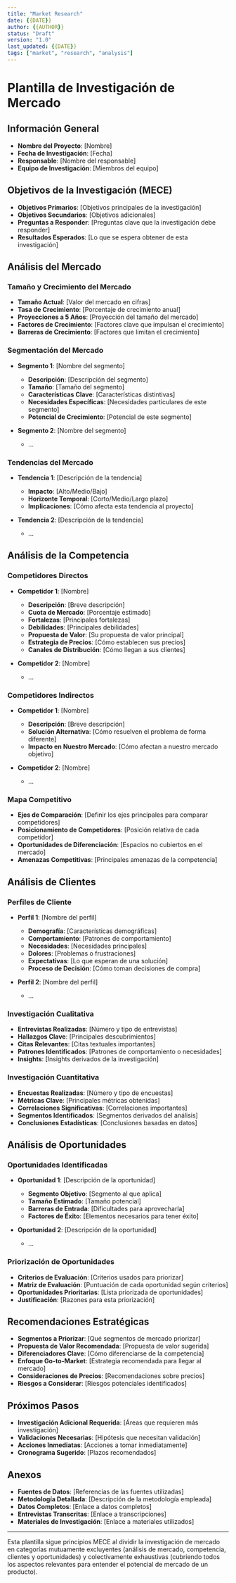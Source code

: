 ```yaml
---
title: "Market Research"
date: {{DATE}}
author: {{AUTHOR}}
status: "Draft"
version: "1.0"
last_updated: {{DATE}}
tags: ["market", "research", "analysis"]
---
```


# Plantilla de Investigación de Mercado

## Información General
- **Nombre del Proyecto**: [Nombre]
- **Fecha de Investigación**: [Fecha]
- **Responsable**: [Nombre del responsable]
- **Equipo de Investigación**: [Miembros del equipo]

## Objetivos de la Investigación (MECE)
- **Objetivos Primarios**: [Objetivos principales de la investigación]
- **Objetivos Secundarios**: [Objetivos adicionales]
- **Preguntas a Responder**: [Preguntas clave que la investigación debe responder]
- **Resultados Esperados**: [Lo que se espera obtener de esta investigación]

## Análisis del Mercado

### Tamaño y Crecimiento del Mercado
- **Tamaño Actual**: [Valor del mercado en cifras]
- **Tasa de Crecimiento**: [Porcentaje de crecimiento anual]
- **Proyecciones a 5 Años**: [Proyección del tamaño del mercado]
- **Factores de Crecimiento**: [Factores clave que impulsan el crecimiento]
- **Barreras de Crecimiento**: [Factores que limitan el crecimiento]

### Segmentación del Mercado
- **Segmento 1**: [Nombre del segmento]
  - **Descripción**: [Descripción del segmento]
  - **Tamaño**: [Tamaño del segmento]
  - **Características Clave**: [Características distintivas]
  - **Necesidades Específicas**: [Necesidades particulares de este segmento]
  - **Potencial de Crecimiento**: [Potencial de este segmento]
  
- **Segmento 2**: [Nombre del segmento]
  - ...

### Tendencias del Mercado
- **Tendencia 1**: [Descripción de la tendencia]
  - **Impacto**: [Alto/Medio/Bajo]
  - **Horizonte Temporal**: [Corto/Medio/Largo plazo]
  - **Implicaciones**: [Cómo afecta esta tendencia al proyecto]
  
- **Tendencia 2**: [Descripción de la tendencia]
  - ...

## Análisis de la Competencia

### Competidores Directos
- **Competidor 1**: [Nombre]
  - **Descripción**: [Breve descripción]
  - **Cuota de Mercado**: [Porcentaje estimado]
  - **Fortalezas**: [Principales fortalezas]
  - **Debilidades**: [Principales debilidades]
  - **Propuesta de Valor**: [Su propuesta de valor principal]
  - **Estrategia de Precios**: [Cómo establecen sus precios]
  - **Canales de Distribución**: [Cómo llegan a sus clientes]
  
- **Competidor 2**: [Nombre]
  - ...

### Competidores Indirectos
- **Competidor 1**: [Nombre]
  - **Descripción**: [Breve descripción]
  - **Solución Alternativa**: [Cómo resuelven el problema de forma diferente]
  - **Impacto en Nuestro Mercado**: [Cómo afectan a nuestro mercado objetivo]
  
- **Competidor 2**: [Nombre]
  - ...

### Mapa Competitivo
- **Ejes de Comparación**: [Definir los ejes principales para comparar competidores]
- **Posicionamiento de Competidores**: [Posición relativa de cada competidor]
- **Oportunidades de Diferenciación**: [Espacios no cubiertos en el mercado]
- **Amenazas Competitivas**: [Principales amenazas de la competencia]

## Análisis de Clientes

### Perfiles de Cliente
- **Perfil 1**: [Nombre del perfil]
  - **Demografía**: [Características demográficas]
  - **Comportamiento**: [Patrones de comportamiento]
  - **Necesidades**: [Necesidades principales]
  - **Dolores**: [Problemas o frustraciones]
  - **Expectativas**: [Lo que esperan de una solución]
  - **Proceso de Decisión**: [Cómo toman decisiones de compra]
  
- **Perfil 2**: [Nombre del perfil]
  - ...

### Investigación Cualitativa
- **Entrevistas Realizadas**: [Número y tipo de entrevistas]
- **Hallazgos Clave**: [Principales descubrimientos]
- **Citas Relevantes**: [Citas textuales importantes]
- **Patrones Identificados**: [Patrones de comportamiento o necesidades]
- **Insights**: [Insights derivados de la investigación]

### Investigación Cuantitativa
- **Encuestas Realizadas**: [Número y tipo de encuestas]
- **Métricas Clave**: [Principales métricas obtenidas]
- **Correlaciones Significativas**: [Correlaciones importantes]
- **Segmentos Identificados**: [Segmentos derivados del análisis]
- **Conclusiones Estadísticas**: [Conclusiones basadas en datos]

## Análisis de Oportunidades

### Oportunidades Identificadas
- **Oportunidad 1**: [Descripción de la oportunidad]
  - **Segmento Objetivo**: [Segmento al que aplica]
  - **Tamaño Estimado**: [Tamaño potencial]
  - **Barreras de Entrada**: [Dificultades para aprovecharla]
  - **Factores de Éxito**: [Elementos necesarios para tener éxito]
  
- **Oportunidad 2**: [Descripción de la oportunidad]
  - ...

### Priorización de Oportunidades
- **Criterios de Evaluación**: [Criterios usados para priorizar]
- **Matriz de Evaluación**: [Puntuación de cada oportunidad según criterios]
- **Oportunidades Prioritarias**: [Lista priorizada de oportunidades]
- **Justificación**: [Razones para esta priorización]

## Recomendaciones Estratégicas
- **Segmentos a Priorizar**: [Qué segmentos de mercado priorizar]
- **Propuesta de Valor Recomendada**: [Propuesta de valor sugerida]
- **Diferenciadores Clave**: [Cómo diferenciarse de la competencia]
- **Enfoque Go-to-Market**: [Estrategia recomendada para llegar al mercado]
- **Consideraciones de Precios**: [Recomendaciones sobre precios]
- **Riesgos a Considerar**: [Riesgos potenciales identificados]

## Próximos Pasos
- **Investigación Adicional Requerida**: [Áreas que requieren más investigación]
- **Validaciones Necesarias**: [Hipótesis que necesitan validación]
- **Acciones Inmediatas**: [Acciones a tomar inmediatamente]
- **Cronograma Sugerido**: [Plazos recomendados]

## Anexos
- **Fuentes de Datos**: [Referencias de las fuentes utilizadas]
- **Metodología Detallada**: [Descripción de la metodología empleada]
- **Datos Completos**: [Enlace a datos completos]
- **Entrevistas Transcritas**: [Enlace a transcripciones]
- **Materiales de Investigación**: [Enlace a materiales utilizados]

---

Esta plantilla sigue principios MECE al dividir la investigación de mercado en categorías mutuamente excluyentes (análisis de mercado, competencia, clientes y oportunidades) y colectivamente exhaustivas (cubriendo todos los aspectos relevantes para entender el potencial de mercado de un producto). 